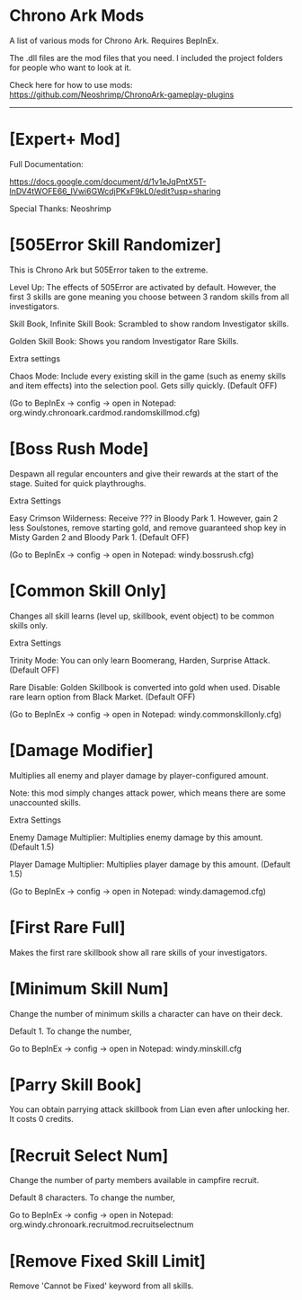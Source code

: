 # Chrono Ark Mods

A list of various mods for Chrono Ark. Requires BepInEx.

The .dll files are the mod files that you need. I included the project folders for people who want to look at it.

Check here for how to use mods: https://github.com/Neoshrimp/ChronoArk-gameplay-plugins

---
# [Expert+ Mod]

Full Documentation:

https://docs.google.com/document/d/1v1eJqPntX5T-lnDV4tWOFE66_IVwi6GWcdjPKxF9kL0/edit?usp=sharing 

Special Thanks: Neoshrimp

# [505Error Skill Randomizer]

This is Chrono Ark but 505Error taken to the extreme.

Level Up: The effects of 505Error are activated by default. However, the first 3 skills are gone meaning you choose between 3 random skills from all investigators.

Skill Book, Infinite Skill Book: Scrambled to show random Investigator skills. 

Golden Skill Book: Shows you random Investigator Rare Skills.

Extra settings

Chaos Mode: Include every existing skill in the game (such as enemy skills and item effects) into the selection pool. Gets silly quickly. (Default OFF)

(Go to BepInEx -> config -> open in Notepad: org.windy.chronoark.cardmod.randomskillmod.cfg)

# [Boss Rush Mode]

Despawn all regular encounters and give their rewards at the start of the stage. Suited for quick playthroughs.

Extra Settings

Easy Crimson Wilderness: Receive ??? in Bloody Park 1. However, gain 2 less Soulstones, remove starting gold, and remove guaranteed shop key in Misty Garden 2 and Bloody Park 1. (Default OFF)

(Go to BepInEx -> config -> open in Notepad: windy.bossrush.cfg)

# [Common Skill Only]

Changes all skill learns (level up, skillbook, event object) to be common skills only.

Extra Settings

Trinity Mode: You can only learn Boomerang, Harden, Surprise Attack. (Default OFF)

Rare Disable: Golden Skillbook is converted into gold when used. Disable rare learn option from Black Market. (Default OFF)

(Go to BepInEx -> config -> open in Notepad: windy.commonskillonly.cfg)

# [Damage Modifier]

Multiplies all enemy and player damage by player-configured amount.

Note: this mod simply changes attack power, which means there are some unaccounted skills.

Extra Settings

Enemy Damage Multiplier: Multiplies enemy damage by this amount. (Default 1.5)

Player Damage Multiplier: Multiplies player damage by this amount. (Default 1.5)

(Go to BepInEx -> config -> open in Notepad: windy.damagemod.cfg)

# [First Rare Full]

Makes the first rare skillbook show all rare skills of your investigators.

# [Minimum Skill Num]

Change the number of minimum skills a character can have on their deck.

Default 1. To change the number,

Go to BepInEx -> config -> open in Notepad: windy.minskill.cfg

# [Parry Skill Book]

You can obtain parrying attack skillbook from Lian even after unlocking her. It costs 0 credits. 

# [Recruit Select Num]

Change the number of party members available in campfire recruit. 

Default 8 characters. To change the number,

Go to BepInEx -> config -> open in Notepad: org.windy.chronoark.recruitmod.recruitselectnum

# [Remove Fixed Skill Limit]

Remove 'Cannot be Fixed' keyword from all skills. 
